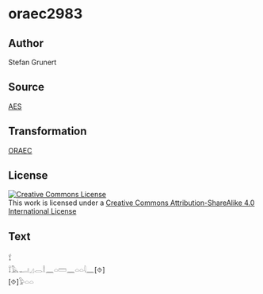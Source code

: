 # oraec2983

## Author

Stefan Grunert

## Source

[AES](https://github.com/simondschweitzer/aes)

## Transformation

[ORAEC](https://oraec.github.io/)

## License

<a rel="license" href="http://creativecommons.org/licenses/by-sa/4.0/"><img alt="Creative Commons License" style="border-width:0" src="https://i.creativecommons.org/l/by-sa/4.0/88x31.png" /></a><br />This work is licensed under a <a rel="license" href="http://creativecommons.org/licenses/by-sa/4.0/">Creative Commons Attribution-ShareAlike 4.0 International License</a>

## Text

𓍍<br>
𓍏𓅓𓂝𓈎𓂋𓎛𓈖𓏏𓏠𓈖𓏏𓏏𓇋𓈖[⯑]<br>
[⯑]𓅱𓏏𓏏<br>
